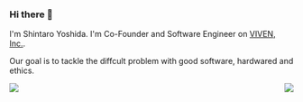 ### Hi there 👋
I'm Shintaro Yoshida. I'm Co-Founder and Software Engineer on [VIVEN, Inc.](https://www.viven.inc). 

Our goal is to tackle the diffcult problem with good software, hardwared and ethics.

<a href="https://github.com/sht47/sht47">
  <img align="left" src="https://github-readme-stats.vercel.app/api?username=sht47&bg_color=33374c&title_color=e2a478&text_color=84a0c6&border_color=6b7089&icon_color=c6c8d1&count_private=true&show_icons=true" />
</a>
<a href="https://github.com/sht47/sht47">
  <img align="right" src="https://github-readme-stats.vercel.app/api/top-langs/?username=sht47&langs_count=8&count_private=true&bg_color=33374c&title_color=b4be82&text_color=84a0c6&border_color=6b7089&icon_color=c6c8d1" />
</a>
